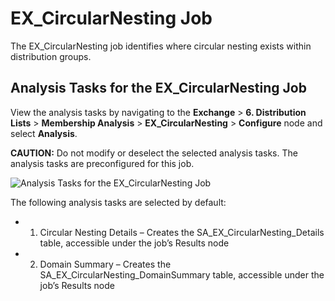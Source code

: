 # EX_CircularNesting Job

The EX_CircularNesting job identifies where circular nesting exists within distribution groups.

## Analysis Tasks for the EX_CircularNesting Job

View the analysis tasks by navigating to the **Exchange** > **6. Distribution Lists** > **Membership
Analysis** > **EX_CircularNesting** > **Configure** node and select **Analysis**.

**CAUTION:** Do not modify or deselect the selected analysis tasks. The analysis tasks are
preconfigured for this job.

![Analysis Tasks for the EX_CircularNesting Job](/img/versioned_docs/accessanalyzer_11.6/accessanalyzer/solutions/exchange/distributionlists/membershipanalysis/circularnestinganalysis.webp)

The following analysis tasks are selected by default:

-   1. Circular Nesting Details – Creates the SA_EX_CircularNesting_Details table, accessible under
       the job’s Results node
-   2. Domain Summary – Creates the SA_EX_CircularNesting_DomainSummary table, accessible under the
       job’s Results node
